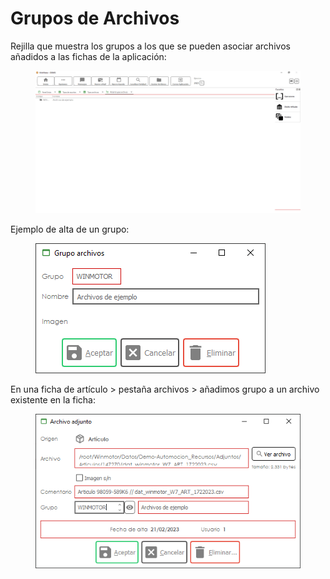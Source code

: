 # Grupos de Archivos

Rejilla que muestra los grupos a los que se pueden asociar archivos añadidos a las fichas de la aplicación:

<figure><img src="../../../.gitbook/assets/imagen (14) (4).png" alt=""><figcaption></figcaption></figure>

Ejemplo de alta de un grupo:

<figure><img src="../../../.gitbook/assets/imagen (5) (1) (1) (1).png" alt=""><figcaption></figcaption></figure>

En una ficha de artículo > pestaña archivos > añadimos grupo a un archivo existente en la ficha:

<figure><img src="../../../.gitbook/assets/imagen (3) (1) (1) (2) (1).png" alt=""><figcaption></figcaption></figure>
